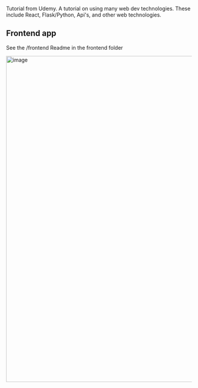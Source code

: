 Tutorial from Udemy. A tutorial on using many web dev technologies. These include React, Flask/Python, Api's, and other web technologies.

## Frontend app
See the /frontend Readme in the frontend folder

<img width="1296" height="882" alt="image" src="https://github.com/user-attachments/assets/6de10b8c-be5d-464f-b902-3c3760f0f2e9" />

